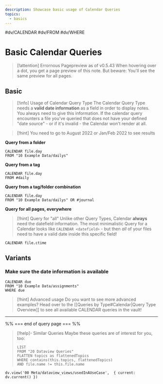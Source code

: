```yaml
---
description: Showcase basic usage of Calendar Queries
topics:
  - basics
---
```

 #dv/CALENDAR #dv/FROM #dv/WHERE

# Basic Calendar Queries

> [!attention] Errornous Pagepreview as of v0.5.43
> When hovering over a dot, you get a page preview of this note. But beware: You'll see the same preview for all pages. 

## Basic 

> [!info] Usage of Calendar Query Type
> The Calendar Query Type needs a **valid date information** as a field in order to display notes. You always need to give this information. If the calendar query encounters a file you've queried that does not have your defined "date source" - or if it's invalid - the Calendar won't render at all.

> [!hint] You need to go to August 2022 or Jan/Feb 2022 to see results

**Query from a folder**
```dataview
CALENDAR file.day
FROM "10 Example Data/dailys"
```
**Query from a tag**
```dataview
CALENDAR file.day
FROM #daily 
```

**Query from a tag/folder combination**
```dataview
CALENDAR file.day
FROM "10 Example Data/dailys" OR #journal 
```

**Query for all pages, everywhere**

> [!hint] Query for "all"
> Unlike other Query Types, Calendar **always** need the datefield information. The most minimalistic Query for a Calendar looks like `CALENDAR <datefield>` - but then _all_ of your files need to have a valid date inside this specific field! 

```dataview
CALENDAR file.ctime 
```

## Variants

### Make sure the date information is available

```dataview
CALENDAR due
FROM "10 Example Data/assignments"
WHERE due
```

> [!hint] Advanced usage
> Do you want to see more advanced examples? Head over to the [[Queries by Type#Calendar|Query Type Overview]] to see all available CALENDAR queries in the vault!

---
%% === end of query page === %%
> [!help]- Similar Queries
> Maybe these queries are of interest for you, too:
> ```dataview
> LIST
> FROM "20 Dataview Queries"
> FLATTEN topics as flattenedTopics
> WHERE contains(this.topics, flattenedTopics)
> AND file.name != this.file.name
> ```

```dataviewjs
dv.view('00 Meta/dataview_views/usedInAUseCase',  { current: dv.current() })
```
